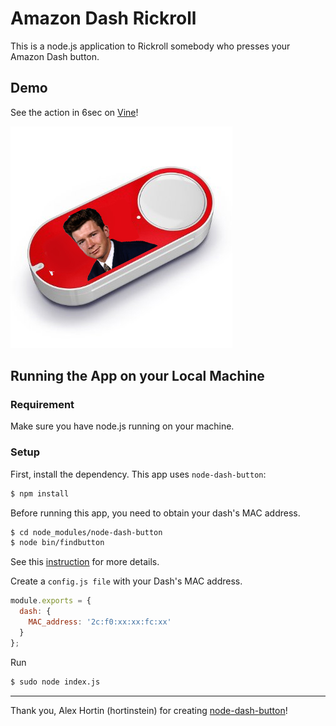 # Amazon Dash Rickroll
This is a node.js application to Rickroll somebody who presses your Amazon Dash button.


## Demo

See the action in 6sec on [Vine](https://vine.co/v/e2m3emJZVqB)!

![Rick button](rick-button.jpg "Dash to Rickroll")



## Running the App on your Local Machine

### Requirement

Make sure you have node.js running on your machine.

### Setup

First, install the dependency. This app uses `node-dash-button`:

```bash
$ npm install
```

Before running this app, you need to obtain your dash's MAC address. 

```bash
$ cd node_modules/node-dash-button
$ node bin/findbutton
```

See this [instruction](https://github.com/hortinstein/node-dash-button#find-a-dash) for more details.

Create a `config.js file` with your Dash's MAC address.

```javascript
module.exports = {
  dash: {
    MAC_address: '2c:f0:xx:xx:fc:xx'
  }
};
``` 

Run

```bash
$ sudo node index.js
```

---


Thank you, Alex Hortin (hortinstein) for creating [node-dash-button](https://github.com/hortinstein/node-dash-button)!

